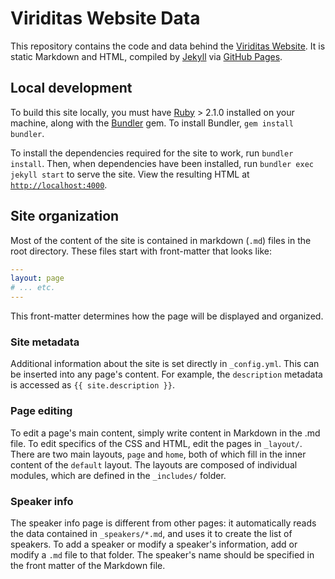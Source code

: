 # Viriditas Website Data

This repository contains the code and data behind the [Viriditas
Website](https://viriditas-org.github.io/). It is static Markdown and HTML, compiled by
[Jekyll](https://jekyllrb.com/) via [GitHub Pages](https://pages.github.com/).

## Local development

To build this site locally, you must have [Ruby](https://www.ruby-lang.org/) > 2.1.0 installed on
your machine, along with the [Bundler](https://bundler.io) gem. To install Bundler, `gem install
bundler`.

To install the dependencies required for the site to work, run `bundler install`. Then, when
dependencies have been installed, run `bundler exec jekyll start` to serve the site. View the
resulting HTML at [`http://localhost:4000`](http://locahost:4000).

## Site organization

Most of the content of the site is contained in markdown (`.md`) files in the root directory. These
files start with front-matter that looks like:

```yaml
---
layout: page
# ... etc.
---
```

This front-matter determines how the page will be displayed and organized.

### Site metadata

Additional information about the site is set directly in `_config.yml`. This can be inserted into
any page's content. For example, the `description` metadata is accessed as `{{ site.description }}`.

### Page editing

To edit a page's main content, simply write content in Markdown in the .md file. To edit specifics
of the CSS and HTML, edit the pages in `_layout/`. There are two main layouts, `page` and `home`,
both of which fill in the inner content of the `default` layout. The layouts are composed of
individual modules, which are defined in the `_includes/` folder.

### Speaker info

The speaker info page is different from other pages: it automatically reads the data contained in
`_speakers/*.md`, and uses it to create the list of speakers. To add a speaker or modify a
speaker's information, add or modify a `.md` file to that folder. The speaker's name should be
specified in the front matter of the Markdown file.
